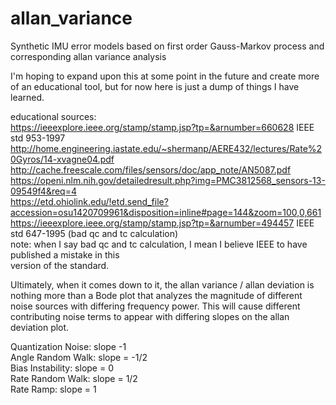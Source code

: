 # allan_variance
Synthetic IMU error models based on first order Gauss-Markov process and corresponding allan variance analysis
  
I'm hoping to expand upon this at some point in the future and create more of an educational tool, but for now here is just a dump of things I have learned.

educational sources:  
https://ieeexplore.ieee.org/stamp/stamp.jsp?tp=&arnumber=660628  IEEE std 953-1997  
http://home.engineering.iastate.edu/~shermanp/AERE432/lectures/Rate%20Gyros/14-xvagne04.pdf  
http://cache.freescale.com/files/sensors/doc/app_note/AN5087.pdf  
https://openi.nlm.nih.gov/detailedresult.php?img=PMC3812568_sensors-13-09549f4&req=4  
https://etd.ohiolink.edu/!etd.send_file?accession=osu1420709961&disposition=inline#page=144&zoom=100,0,661  
https://ieeexplore.ieee.org/stamp/stamp.jsp?tp=&arnumber=494457 IEEE std 647-1995 (bad qc and tc calculation)  
note: when I say bad qc and tc calculation, I mean I believe IEEE to have published a mistake in this  
version of the standard.  
  
Ultimately, when it comes down to it, the allan variance / allan deviation is nothing more than a Bode plot that analyzes the magnitude of different noise sources with differing frequency power.  This will cause different contributing noise terms to appear with differing slopes on the allan deviation plot.  
  
Quantization Noise: slope -1  
Angle Random Walk: slope = -1/2  
Bias Instability: slope = 0  
Rate Random Walk: slope = 1/2  
Rate Ramp: slope = 1  
